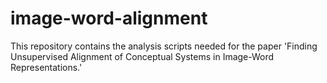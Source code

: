 # image-word-alignment
This repository contains the analysis scripts needed for the paper 'Finding Unsupervised Alignment of Conceptual Systems in Image-Word Representations.'
